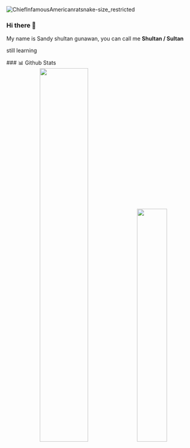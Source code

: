 ![ChiefInfamousAmericanratsnake-size_restricted](https://github.com/anonym2800/anonym2800/assets/85015643/b612ac40-0a2f-4f7a-b24e-dfd7102544c3)
### Hi there 👋
 <p> My name is Sandy shultan gunawan, you can call me <b>Shultan / Sultan</b> </p>
 <p> still learning </p>
### 📊 Github Stats
<div align="center">
  <img width="50%" src="https://github-readme-stats.vercel.app/api?username=anonym2800"/>
  <img width="39.5%" src="https://github-readme-stats.vercel.app/api/top-langs/?username=anonym2800&layout=compact" />
 </div>
